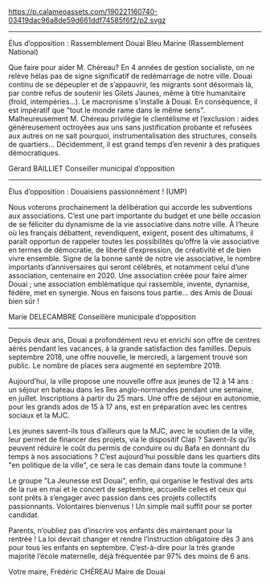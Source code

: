 https://p.calameoassets.com/190221160740-03419dac96a8de59d661ddf74585f6f2/p2.svgz

---

Élus d’opposition : Rassemblement Douai Bleu Marine (Rassemblement National)

Que faire pour aider M. Chéreau?
En 4 années de gestion socialiste, on ne relève hélas pas de signe significatif de redémarrage de notre ville. Douai continu de se dépeupler et de s’appauvrir, les migrants sont désormais là, par contre refus de soutenir les Gilets Jaunes, même à titre humanitaire (froid, intempéries…).
Le macronisme s’installe à Douai.
En conséquence, il est impératif que "tout le monde rame dans le même sens". Malheureusement M. Chéreau privilégie le clientélisme et l’exclusion : aides généreusement octroyées aux uns sans justification probante et refusées aux autres on ne sait pourquoi, instrumentalisation des structures, conseils de quartiers…
Décidemment, il est grand temps d’en revenir à des pratiques démocratiques.

Gérard BAILLIET
Conseiller municipal d’opposition

---

Élus d’opposition : Douaisiens passionnément ! (UMP)

Nous voterons prochainement la délibération qui accorde les subventions aux associations. C’est une part importante du budget et une belle occasion de se féliciter du dynamisme de la vie associative dans notre ville.
À l’heure où les français débattent, revendiquent, exigent, posent des ultimatums, il paraît opportun de rappeler toutes les possibilités qu’offre la vie associative en termes  de démocratie, de liberté d’expression, de créativité et de bien vivre ensemble.
Signe de la bonne santé de notre vie associative, le nombre importants d’anniversaires qui seront célébrés, et notamment celui d’une association,  centenaire en 2020. Une association créée pour faire aimer Douai ; une association emblématique qui rassemble, invente, dynamise, fédère, met en synergie. Nous en faisons tous partie... des Amis de Douai bien sûr !

Marie DELECAMBRE
Conseillère municipale d’opposition

---

Depuis deux ans, Douai a profondément revu et enrichi son offre de centres aérés pendant les vacances, à la grande satisfaction des familles. Depuis septembre 2018, une offre nouvelle, le mercredi, a largement trouvé son public. Le nombre de places sera augmenté en septembre 2019.

Aujourd’hui, la ville propose une nouvelle offre aux jeunes de 12 à 14 ans : un séjour en bateau dans les îles anglo-normandes pendant une semaine, en juillet. Inscriptions à partir du 25 mars. Une offre de séjour en autonomie, pour les grands ados de 15 à 17 ans, est en préparation avec les centres sociaux et la MJC.

Les jeunes savent-ils tous d’ailleurs que la MJC, avec le soutien de la ville, leur permet de financer des projets, via le dispositif Clap ? Savent-ils qu’ils peuvent réduire le coût du permis de conduire ou du Bafa en donnant du temps à nos associations ? C’est aujourd’hui possible dans les quartiers dits "en politique de la ville", ce sera le cas demain dans toute la commune !

Le groupe "La Jeunesse est Douai", enfin, qui organise le festival des arts de la rue en mai et le concert de septembre, accueille celles et ceux qui sont prêts à s’engager avec passion dans ces projets collectifs passionnants. Volontaires bienvenus ! Un simple mail suffit pour se porter candidat.

Parents, n’oubliez pas d’inscrire vos enfants dès maintenant pour la rentrée ! La loi devrait changer et rendre l’instruction obligatoire dès 3 ans pour tous les enfants en septembre. C’est-à-dire pour la très grande majorité l’école maternelle, déjà fréquentée par 97% des moins de 6 ans.

Votre maire,
Frédéric CHÉREAU
Maire de Douai
